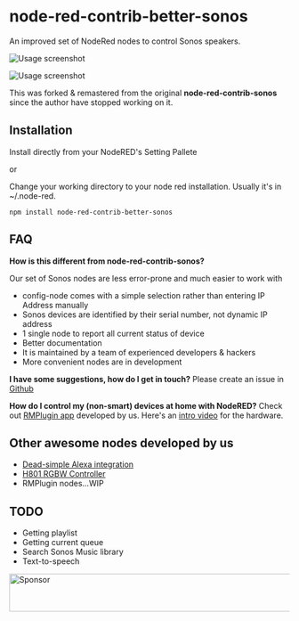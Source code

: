 # node-red-contrib-better-sonos

An improved set of NodeRed nodes to control Sonos speakers.

![Usage screenshot](https://raw.githubusercontent.com/originallyus/node-red-contrib-better-sonos/master/screenshot.png "Nodes")

![Usage screenshot](https://raw.githubusercontent.com/originallyus/node-red-contrib-better-sonos/master/screenshot_config.png "Config node with autocompletion")

This was forked & remastered from the original **node-red-contrib-sonos** since the author have stopped working on it.


## Installation

Install directly from your NodeRED's Setting Pallete

or

Change your working directory to your node red installation. Usually it's in ~/.node-red.

`npm install node-red-contrib-better-sonos`


## FAQ
**How is this different from node-red-contrib-sonos?**

Our set of Sonos nodes are less error-prone and much easier to work with
 *  config-node comes with a simple selection rather than entering IP Address manually
 *  Sonos devices are identified by their serial number, not dynamic IP address
 *  1 single node to report all current status of device
 *  Better documentation
 *  It is maintained by a team of experienced developers & hackers
 *  More convenient nodes are in development

**I have some suggestions, how do I get in touch?**
Please create an issue in [Github](https://github.com/originallyus/node-red-contrib-better-sonos/issues)

**How do I control my (non-smart) devices at home with NodeRED?**
Check out [RMPlugin app](https://play.google.com/store/apps/details?id=us.originally.tasker&hl=en) developed by us. Here's an [intro video](https://www.youtube.com/watch?v=QUKYKhK57sc) for the hardware.


## Other awesome nodes developed by us
  * [Dead-simple Alexa integration](https://github.com/originallyus/node-red-contrib-alexa-local)
  * [H801 RGBW Controller](https://github.com/originallyus/node-red-contrib-h801)
  * RMPlugin nodes...WIP


## TODO
  * Getting playlist
  * Getting current queue
  * Search Sonos Music library
  * Text-to-speech


<a target='_blank' rel='nofollow' href='https://app.codesponsor.io/link/675K2XU83RpTxWJP4HRjD8mC/originallyus/node-red-contrib-better-sonos'>
  <img alt='Sponsor' width='888' height='68' src='https://app.codesponsor.io/embed/675K2XU83RpTxWJP4HRjD8mC/originallyus/node-red-contrib-better-sonos.svg' />
</a>
